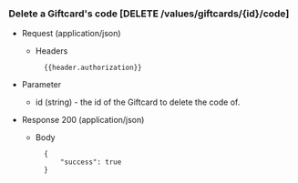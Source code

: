 ### Delete a Giftcard's code [DELETE /values/giftcards/{id}/code]

+ Request (application/json)
    + Headers
    
            {{header.authorization}}

+ Parameter
    + id (string) - the id of the Giftcard to delete the code of.

+ Response 200 (application/json)

    + Body

            {
                "success": true
            }
